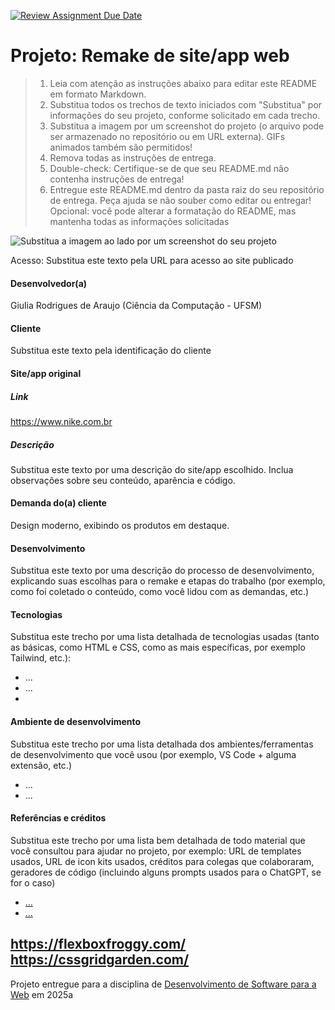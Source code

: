 [![Review Assignment Due Date](https://classroom.github.com/assets/deadline-readme-button-22041afd0340ce965d47ae6ef1cefeee28c7c493a6346c4f15d667ab976d596c.svg)](https://classroom.github.com/a/-0GsTofh)

# Projeto: Remake de site/app web

> 1. Leia com atenção as instruções abaixo para editar este README em formato Markdown.
> 2. Substitua todos os trechos de texto iniciados com "Substitua" por informações do seu projeto, conforme solicitado em cada trecho.
> 3. Substitua a imagem por um screenshot do projeto (o arquivo pode ser armazenado no repositório ou em URL externa). GIFs animados também são permitidos!
> 4. Remova todas as instruções de entrega.
> 5. Double-check: Certifique-se de que seu README.md não contenha instruções de entrega!
> 6. Entregue este README.md dentro da pasta raiz do seu repositório de entrega. Peça ajuda se não souber como editar ou entregar!
>    Opcional: você pode alterar a formatação do README, mas mantenha todas as informações solicitadas

![Substitua a imagem ao lado por um screenshot do seu projeto](img/chops-ux-step-4.png "Screenshot do projeto. Imagem temporária extraída de https://mdswanson.com/static/chops-ux-step-4.png")

Acesso: Substitua este texto pela URL para acesso ao site publicado

#### Desenvolvedor(a)

Giulia Rodrigues de Araujo (Ciência da Computação - UFSM)

#### Cliente

Substitua este texto pela identificação do cliente

#### Site/app original

##### Link

https://www.nike.com.br

##### Descrição

Substitua este texto por uma descrição do site/app escolhido. Inclua observações sobre seu conteúdo, aparência e código.

#### Demanda do(a) cliente

Design moderno, exibindo os produtos em destaque.

#### Desenvolvimento

Substitua este texto por uma descrição do processo de desenvolvimento, explicando suas escolhas para o remake e etapas do trabalho (por exemplo, como foi coletado o conteúdo, como você lidou com as demandas, etc.)

#### Tecnologias

Substitua este trecho por uma lista detalhada de tecnologias usadas (tanto as básicas, como HTML e CSS, como as mais específicas, por exemplo Tailwind, etc.):

- ...
- ...
-

#### Ambiente de desenvolvimento

Substitua este trecho por uma lista detalhada dos ambientes/ferramentas de desenvolvimento que você usou (por exemplo, VS Code + alguma extensão, etc.)

- ...
- ...

#### Referências e créditos

Substitua este trecho por uma lista bem detalhada de todo material que você consultou para ajudar no projeto, por exemplo: URL de templates usados, URL de icon kits usados, créditos para colegas que colaboraram, geradores de código (incluindo alguns prompts usados para o ChatGPT, se for o caso)

- [...](https://developer.mozilla.org/pt-BR/docs/Learn_web_development/Getting_started/Your_first_website/Creating_the_content)
- [...](https://developer.mozilla.org/pt-BR/docs/Web/HTML/Element/input)

https://flexboxfroggy.com/
https://cssgridgarden.com/
---

Projeto entregue para a disciplina de [Desenvolvimento de Software para a Web](http://github.com/andreainfufsm/elc1090-2025a) em 2025a
